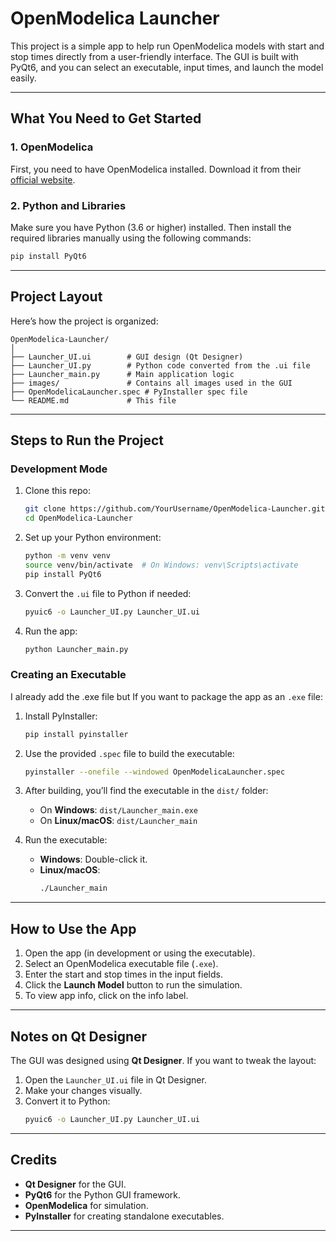 # OpenModelica Launcher

This project is a simple app to help run OpenModelica models with start and stop times directly from a user-friendly interface. The GUI is built with PyQt6, and you can select an executable, input times, and launch the model easily.

---

## What You Need to Get Started

### 1. OpenModelica
First, you need to have OpenModelica installed. Download it from their [official website](https://www.openmodelica.org/download).

### 2. Python and Libraries
Make sure you have Python (3.6 or higher) installed. Then install the required libraries manually using the following commands:

```bash
pip install PyQt6
```

---

## Project Layout

Here’s how the project is organized:

```
OpenModelica-Launcher/
│
├── Launcher_UI.ui        # GUI design (Qt Designer)
├── Launcher_UI.py        # Python code converted from the .ui file
├── Launcher_main.py      # Main application logic
├── images/               # Contains all images used in the GUI
├── OpenModelicaLauncher.spec # PyInstaller spec file
└── README.md             # This file
```

---

## Steps to Run the Project

### Development Mode
1. Clone this repo:
   ```bash
   git clone https://github.com/YourUsername/OpenModelica-Launcher.git
   cd OpenModelica-Launcher
   ```

2. Set up your Python environment:
   ```bash
   python -m venv venv
   source venv/bin/activate  # On Windows: venv\Scripts\activate
   pip install PyQt6
   ```

3. Convert the `.ui` file to Python if needed:
   ```bash
   pyuic6 -o Launcher_UI.py Launcher_UI.ui
   ```

4. Run the app:
   ```bash
   python Launcher_main.py
   ```

### Creating an Executable
I already add the .exe file but If you want to package the app as an `.exe` file:

1. Install PyInstaller:
   ```bash
   pip install pyinstaller
   ```

2. Use the provided `.spec` file to build the executable:
   ```bash
   pyinstaller --onefile --windowed OpenModelicaLauncher.spec
   ```

3. After building, you’ll find the executable in the `dist/` folder:
   - On **Windows**: `dist/Launcher_main.exe`
   - On **Linux/macOS**: `dist/Launcher_main`

4. Run the executable:
   - **Windows**: Double-click it.
   - **Linux/macOS**:
     ```bash
     ./Launcher_main
     ```

---

## How to Use the App
1. Open the app (in development or using the executable).
2. Select an OpenModelica executable file (`.exe`).
3. Enter the start and stop times in the input fields.
4. Click the **Launch Model** button to run the simulation.
5. To view app info, click on the info label.

---

## Notes on Qt Designer
The GUI was designed using **Qt Designer**. If you want to tweak the layout:
1. Open the `Launcher_UI.ui` file in Qt Designer.
2. Make your changes visually.
3. Convert it to Python:
   ```bash
   pyuic6 -o Launcher_UI.py Launcher_UI.ui
   ```

---

## Credits
- **Qt Designer** for the GUI.
- **PyQt6** for the Python GUI framework.
- **OpenModelica** for simulation.
- **PyInstaller** for creating standalone executables.

---
